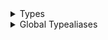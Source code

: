 <details>
<summary>Types</summary>

  - [\_ChatMentionSuggestionCollectionViewCell](/_ChatMentionSuggestionCollectionViewCell)
  - [\_ChatMentionSuggestionView](/_ChatMentionSuggestionView)

</details>

<details>
<summary>Global Typealiases</summary>

  - [ChatMentionSuggestionCollectionViewCell](/ChatMentionSuggestionCollectionViewCell)
  - [ChatMentionSuggestionView](/ChatMentionSuggestionView)

</details>
